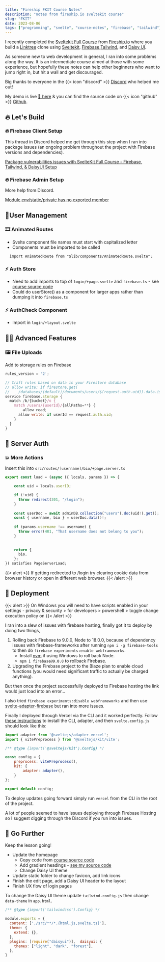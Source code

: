```yaml
---
title: "Fireship FKIT Course Notes"
description: "notes from fireship.io sveltekit course"
slug: "FKIT"
date: 2023-08-06
tags: ["programming", "svelte", "course-notes", "firebase", "tailwind"]
---
```

I recently completed the [Sveltekit Full Course](https://fireship.io/courses/sveltekit/) from [Fireship.io](https://fireship.io) where you build a [Linktree](https://linktr.ee) clone using [Sveltekit](https://kit.svelte.dev/), [Firebase](https://firebase.google.com/),[Tailwind](https://tailwindui.com/), and [Daisy UI](https://daisyui.com/). 

As someone new to web development in general, I ran into some problems along the way. It is an intermediate course aimed at those with some experience, but hopefully these notes can help other beginners who want to jump right in, but hit a wall and get discouraged.  

Big thanks to everyone in the {{< icon "discord" >}}
[Discord](https://discord.gg/SpDdJ3qaKK) who helped me out!

My demo is live [🌴 here](https://fkit-peach.vercel.app/) & you can find the source code on {{< icon "github" >}} [Github](https://github.com/kmalloy24/linktree-clone).

## 🔥 Let's Build

### 🔥 Firebase Client Setup
This thread in Discord helped me get through this step when I ran into package issues (an ongoing problem throughout the project with Firebase versions and dependencies). 

[Package vulnerabilities issues with SvelteKit Full Course - Firebase, Tailwind, & DaisyUI Setup](https://discord.com/channels/1015095797689360444/1129162283931684957)

### 🔥 Firebase Admin Setup
More help from Discord. 

[Module env/static/private has no exported member](https://discord.com/channels/1015095797689360444/1124021431047565402)

## 👤User Management

### 🎞️ Animated Routes
- Svelte component file names must start with capitalized letter
- Components must be imported to be called
```svelte 
  import AnimatedRoute from "$lib/components/AnimatedRoute.svelte";
```

### ⚡ Auth Store
- Need to add imports to top of `login/+page.svelte` and `firebase.ts` - see [course source code](https://github.com/fireship-io/fkit-course/blob/main/src/routes/login/%2Bpage.svelte)
- Could do userStore() as a component for larger apps rather than dumping it into `firebase.ts`

### ⚡ AuthCheck Component
- Import in `login/+layout.svelte`

## 🧑‍🎤 Advanced Features

### 🖼️ File Uploads
Add to storage rules on Firebase
```js
rules_version = '2';

// Craft rules based on data in your Firestore database
// allow write: if firestore.get(
//    /databases/(default)/documents/users/$(request.auth.uid)).data.isAdmin;
service firebase.storage {
  match /b/{bucket}/o {
    match /users/{userId}/{allPaths=**} {
        allow read;
      allow write: if userId == request.auth.uid;
    }
  }
}
```

## 🍪 Server Auth

### 💥 More Actions
Insert this into `src/routes/[username]/bio/+page.server.ts`

```typescript
export const load = (async ({ locals, params }) => {

    const uid = locals.userID;

    if (!uid) {
      throw redirect(301, "/login");
    }
  
    const userDoc = await adminDB.collection("users").doc(uid!).get();
    const { username, bio } = userDoc.data()!;
  
    if (params.username !== username) {
      throw error(401, "That username does not belong to you");
    }
  
  
    return {
      bio,
    };
}) satisfies PageServerLoad;
```
{{< alert >}}
If getting redirected to /login try clearing cookie data from browser history or open in different web browser.
{{< /alert >}}

## 🚀 Deployment
{{< alert >}}
On Windows you will need to have scripts enabled in your settings - privacy & security > for developers > powershell > toggle change execution policy on
{{< /alert >}}

I ran into a slew of issues with firebase hosting, finally got it to deploy by doing two things,

 1. Rolling back Firebase to 9.0.0, Node to 18.0.0, because of dependency issues with firebase-frameworks after running  `npm i -g firebase-tools` to then do `firebase experiments:enable webframeworks`.
	- Install [nvm](https://www.educative.io/answers/how-to-downgrade-node-version) if using Windows to roll back Node.
	- `npm i firebase@9.0.0` to rollback Firebase.
 2.  Upgrading the Firebase project to the Blaze plan to enable cloud functions (you would need significant traffic to actually be charged anything).

But then once the project successfully deployed to Firebase hosting the link would just load into an error...

I also tried `firebase experiments:disable webframeworks` and then use [svelte-adapter-firebase](https://github.com/jthegedus/svelte-adapter-firebase) but ran into more issues.

Finally I deployed through Vercel via the CLI and it worked perfectly. 
Follow [these instructions](https://vercel.com/docs/frameworks/sveltekit) to install the CLI, adapter, and then `svelte.config.js` should look like this:

```js
import adapter from '@sveltejs/adapter-vercel';
import { vitePreprocess } from '@sveltejs/kit/vite';

/** @type {import('@sveltejs/kit').Config} */

const config = {
    preprocess: vitePreprocess(),
    kit: {
        adapter: adapter(),
    }
};

export default config;
```

To deploy updates going forward simply run `vercel` from the CLI in the root of the project. 

A lot of people seemed to have issues deploying through Firebase Hosting so I suggest digging through the Discord if you run into issues. 

## 🎉 Go Further 
Keep the lesson going!
- Update the homepage 
	- Copy code from [course source code](https://github.com/fireship-io/fkit-course/blob/main/src/routes/login/%2Bpage.svelte)
	- Add gradient headings - [see my source code](https://github.com/kmalloy24/linktree-clone)
	- Change Daisy UI theme 
- Update static folder to change favicon, add link icons
- Finish the edit page, add a Daisy UI header to the layout
- Finish UX flow of login pages

To change the Daisy UI theme update `tailwind.config.js` then change `data-theme` in `app.html`.

```javascript
/** @type {import('tailwindcss').Config} */

module.exports = {
  content: ['./src/**/*.{html,js,svelte,ts}'],
  theme: {
    extend: {},
  },
  plugins: [require("daisyui")],  daisyui: {
    themes: ["light", "dark", "forest"],
  },
}
```